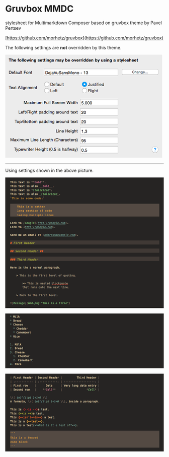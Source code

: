 # Gruvbox MMDC

stylesheet for Multimarkdown Composer based on gruvbox theme by Pavel Pertsev

[https://github.com/morhetz/gruvbox](https://github.com/morhetz/gruvbox)

The following settings are **not** overridden by this theme. 

![settings not overridden](settings.png)

-----------------------------------

Using settings shown in the above picture.

![basic multimarkdown](basic.png)

![lists](lists.png)

![tables, maths and critic markup](table_math_critic.png)
